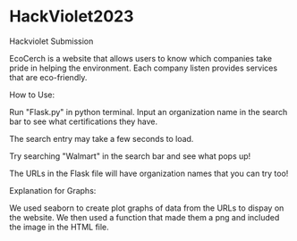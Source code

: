 # HackViolet2023
Hackviolet Submission

EcoCerch is a website that allows users to know which companies take pride in helping the environment. Each company
listen provides services that are eco-friendly. 

How to Use: 

Run "Flask.py" in python terminal.
Input an organization name in the search bar to see
what certifications they have.

The search entry may take a few seconds to load.

Try searching "Walmart" in the search bar and see what pops up!

The URLs in the Flask file will have organization names that you can try too!

Explanation for Graphs:

We used seaborn to create plot graphs of data from the URLs to dispay on the website.
We then used a function that made them a png and included the image in the HTML file.



